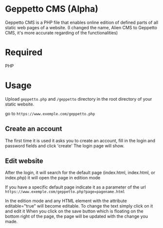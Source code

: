 # Geppetto CMS (Alpha)

Geppetto CMS is a PHP file that enables online edition of defined parts of all static web pages of a website.
(I changed the name, Alien CMS to Geppetto CMS, it's more accurate regarding of the functionalities)

# Required

PHP

# Usage

Upload `geppetto.php` and  `/geppetto` directory in the root directory of your static website.

go to `https://www.exemple.com/geppetto.php`

## Create an account

The first time it is used it asks you to create an account, fill in the login and password fields and click 'create'
The login page will show.

## Edit website

After the login, it will search for the default page (index.html, index.html, or index.php) it will open the page in edition mode 

If you have a specific default page indicate it as a parameter of the url `https://www.exemple.com/geppetto.php?page=pagename.html`

In the edition mode and any HTML element with the attribute editable="true" will become editable. To change the text simply click on it and edit it 
When you click on the save button which is floating on the bottom right of the page, the page will be updated with the change you made.

